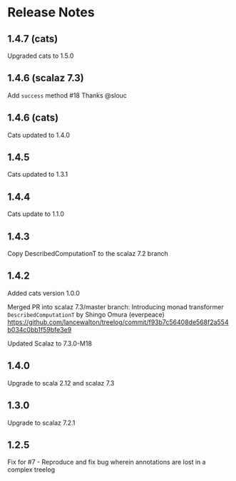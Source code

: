 Release Notes
====

1.4.7 (cats)
----
Upgraded cats to 1.5.0

1.4.6 (scalaz 7.3)
-----
Add `success` method #18
Thanks @slouc

1.4.6 (cats)
-----

Cats updated to 1.4.0

1.4.5
-----

Cats updated to 1.3.1

1.4.4
-----

Cats update to 1.1.0

1.4.3
-----

Copy DescribedComputationT to the scalaz 7.2 branch

1.4.2
--------------
Added cats version 1.0.0

Merged PR into scalaz 7.3/master branch:
    Introducing monad transformer `DescribedComputationT` by Shingo Omura (everpeace)
    https://github.com/lancewalton/treelog/commit/f93b7c56408de568f2a554b034c0bb1f59bfe3e9

Updated Scalaz to 7.3.0-M18

1.4.0
-----
  Upgrade to scala 2.12 and scalaz 7.3

1.3.0
-----
  Upgrade to scalaz 7.2.1

1.2.5
-----
 Fix for #7 - Reproduce and fix bug wherein annotations are lost in a complex treelog
